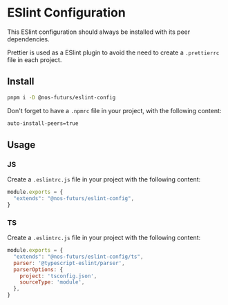 # ESlint Configuration

This ESlint configuration should always be installed with its peer dependencies.

Prettier is used as a ESlint plugin to avoid the need to create a `.prettierrc` file in each project.

## Install

```sh
pnpm i -D @nos-futurs/eslint-config
```

Don't forget to have a `.npmrc` file in your project, with the following content:

```sh
auto-install-peers=true
```

## Usage

### JS

Create a `.eslintrc.js` file in your project with the following content:

```js
module.exports = {
  "extends": "@nos-futurs/eslint-config",
}
```

### TS

Create a `.eslintrc.js` file in your project with the following content:

```js
module.exports = {
  "extends": "@nos-futurs/eslint-config/ts",
  parser: '@typescript-eslint/parser',
  parserOptions: {
    project: 'tsconfig.json',
    sourceType: 'module',
  },
}
```
